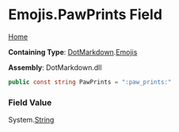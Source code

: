 # Emojis\.PawPrints Field

[Home](../../../README.md)

**Containing Type**: [DotMarkdown](../../README.md)\.[Emojis](../README.md)

**Assembly**: DotMarkdown\.dll

```csharp
public const string PawPrints = ":paw_prints:"
```

### Field Value

System\.[String](https://docs.microsoft.com/en-us/dotnet/api/system.string)